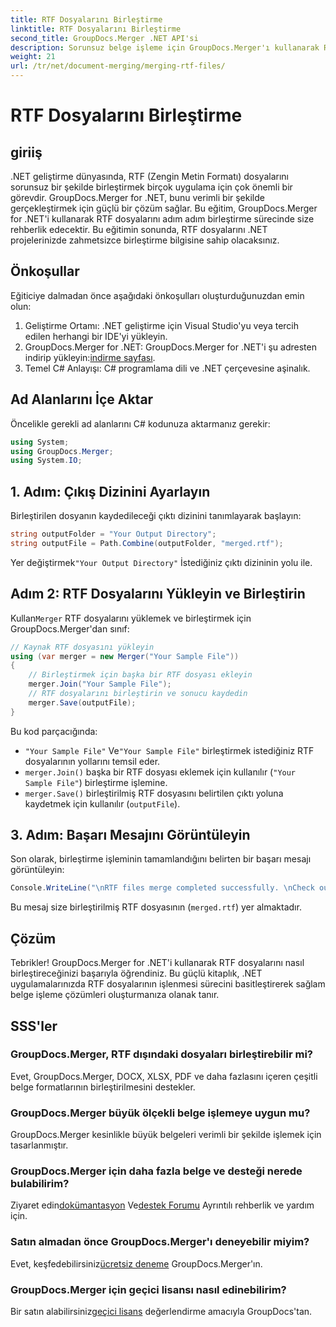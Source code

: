 ```yaml
---
title: RTF Dosyalarını Birleştirme
linktitle: RTF Dosyalarını Birleştirme
second_title: GroupDocs.Merger .NET API'si
description: Sorunsuz belge işleme için GroupDocs.Merger'ı kullanarak RTF dosyalarını .NET'te zahmetsizce nasıl birleştireceğinizi öğrenin.
weight: 21
url: /tr/net/document-merging/merging-rtf-files/
---
```


# RTF Dosyalarını Birleştirme

## giriiş
.NET geliştirme dünyasında, RTF (Zengin Metin Formatı) dosyalarını sorunsuz bir şekilde birleştirmek birçok uygulama için çok önemli bir görevdir. GroupDocs.Merger for .NET, bunu verimli bir şekilde gerçekleştirmek için güçlü bir çözüm sağlar. Bu eğitim, GroupDocs.Merger for .NET'i kullanarak RTF dosyalarını adım adım birleştirme sürecinde size rehberlik edecektir. Bu eğitimin sonunda, RTF dosyalarını .NET projelerinizde zahmetsizce birleştirme bilgisine sahip olacaksınız.
## Önkoşullar
Eğiticiye dalmadan önce aşağıdaki önkoşulları oluşturduğunuzdan emin olun:
1. Geliştirme Ortamı: .NET geliştirme için Visual Studio'yu veya tercih edilen herhangi bir IDE'yi yükleyin.
2.  GroupDocs.Merger for .NET: GroupDocs.Merger for .NET'i şu adresten indirip yükleyin:[indirme sayfası](https://releases.groupdocs.com/merger/net/).
3. Temel C# Anlayışı: C# programlama dili ve .NET çerçevesine aşinalık.

## Ad Alanlarını İçe Aktar
Öncelikle gerekli ad alanlarını C# kodunuza aktarmanız gerekir:
```csharp
using System; 
using GroupDocs.Merger;
using System.IO;
```
## 1. Adım: Çıkış Dizinini Ayarlayın
Birleştirilen dosyanın kaydedileceği çıktı dizinini tanımlayarak başlayın:
```csharp
string outputFolder = "Your Output Directory";
string outputFile = Path.Combine(outputFolder, "merged.rtf");
```
 Yer değiştirmek`"Your Output Directory"` İstediğiniz çıktı dizininin yolu ile.
## Adım 2: RTF Dosyalarını Yükleyin ve Birleştirin
 Kullan`Merger` RTF dosyalarını yüklemek ve birleştirmek için GroupDocs.Merger'dan sınıf:
```csharp
// Kaynak RTF dosyasını yükleyin
using (var merger = new Merger("Your Sample File"))
{
    // Birleştirmek için başka bir RTF dosyası ekleyin
    merger.Join("Your Sample File");
    // RTF dosyalarını birleştirin ve sonucu kaydedin
    merger.Save(outputFile);
}
```
Bu kod parçacığında:
- `"Your Sample File"` Ve`"Your Sample File"` birleştirmek istediğiniz RTF dosyalarının yollarını temsil eder.
- `merger.Join()` başka bir RTF dosyası eklemek için kullanılır (`"Your Sample File"`) birleştirme işlemine.
- `merger.Save()` birleştirilmiş RTF dosyasını belirtilen çıktı yoluna kaydetmek için kullanılır (`outputFile`).
## 3. Adım: Başarı Mesajını Görüntüleyin
Son olarak, birleştirme işleminin tamamlandığını belirten bir başarı mesajı görüntüleyin:
```csharp
Console.WriteLine("\nRTF files merge completed successfully. \nCheck output in {0}", outputFolder);
```
Bu mesaj size birleştirilmiş RTF dosyasının (`merged.rtf`) yer almaktadır.

## Çözüm
Tebrikler! GroupDocs.Merger for .NET'i kullanarak RTF dosyalarını nasıl birleştireceğinizi başarıyla öğrendiniz. Bu güçlü kitaplık, .NET uygulamalarınızda RTF dosyalarının işlenmesi sürecini basitleştirerek sağlam belge işleme çözümleri oluşturmanıza olanak tanır.

## SSS'ler
### GroupDocs.Merger, RTF dışındaki dosyaları birleştirebilir mi?
Evet, GroupDocs.Merger, DOCX, XLSX, PDF ve daha fazlasını içeren çeşitli belge formatlarının birleştirilmesini destekler.
### GroupDocs.Merger büyük ölçekli belge işlemeye uygun mu?
GroupDocs.Merger kesinlikle büyük belgeleri verimli bir şekilde işlemek için tasarlanmıştır.
### GroupDocs.Merger için daha fazla belge ve desteği nerede bulabilirim?
 Ziyaret edin[dokümantasyon](https://tutorials.groupdocs.com/merger/net/) Ve[destek Forumu](https://forum.groupdocs.com/c/merger/32) Ayrıntılı rehberlik ve yardım için.
### Satın almadan önce GroupDocs.Merger'ı deneyebilir miyim?
 Evet, keşfedebilirsiniz[ücretsiz deneme](https://releases.groupdocs.com/) GroupDocs.Merger'ın.
### GroupDocs.Merger için geçici lisansı nasıl edinebilirim?
 Bir satın alabilirsiniz[geçici lisans](https://purchase.groupdocs.com/temporary-license/) değerlendirme amacıyla GroupDocs'tan.